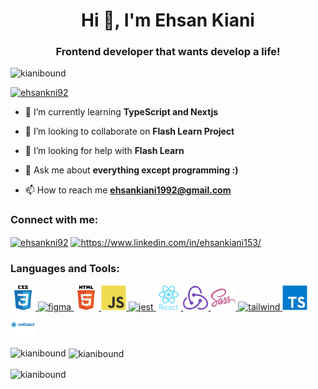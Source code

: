 <h1 align="center">Hi 👋, I'm Ehsan Kiani</h1>
<h3 align="center">Frontend developer that wants develop a life!</h3>

<p align="left"> <img src="https://komarev.com/ghpvc/?username=kianibound&label=Profile%20views&color=0e75b6&style=flat" alt="kianibound" /> </p>

<p align="left"> <a href="https://twitter.com/ehsankni92" target="blank"><img src="https://img.shields.io/twitter/follow/ehsankni92?logo=twitter&style=for-the-badge" alt="ehsankni92" /></a> </p>

- 🌱 I’m currently learning **TypeScript and Nextjs**

- 👯 I’m looking to collaborate on **Flash Learn Project**

- 🤝 I’m looking for help with **Flash Learn**

- 💬 Ask me about **everything except programming :)**

- 📫 How to reach me **ehsankiani1992@gmail.com**

<h3 align="left">Connect with me:</h3>
<p align="left">
<a href="https://twitter.com/ehsankni92" target="blank"><img align="center" src="https://raw.githubusercontent.com/rahuldkjain/github-profile-readme-generator/master/src/images/icons/Social/twitter.svg" alt="ehsankni92" height="30" width="40" /></a>
<a href="https://linkedin.com/in/https://www.linkedin.com/in/ehsankiani153/" target="blank"><img align="center" src="https://raw.githubusercontent.com/rahuldkjain/github-profile-readme-generator/master/src/images/icons/Social/linked-in-alt.svg" alt="https://www.linkedin.com/in/ehsankiani153/" height="30" width="40" /></a>
</p>

<h3 align="left">Languages and Tools:</h3>
<p align="left"> <a href="https://www.w3schools.com/css/" target="_blank" rel="noreferrer"> <img src="https://raw.githubusercontent.com/devicons/devicon/master/icons/css3/css3-original-wordmark.svg" alt="css3" width="40" height="40"/> </a> <a href="https://www.figma.com/" target="_blank" rel="noreferrer"> <img src="https://www.vectorlogo.zone/logos/figma/figma-icon.svg" alt="figma" width="40" height="40"/> </a> <a href="https://www.w3.org/html/" target="_blank" rel="noreferrer"> <img src="https://raw.githubusercontent.com/devicons/devicon/master/icons/html5/html5-original-wordmark.svg" alt="html5" width="40" height="40"/> </a> <a href="https://developer.mozilla.org/en-US/docs/Web/JavaScript" target="_blank" rel="noreferrer"> <img src="https://raw.githubusercontent.com/devicons/devicon/master/icons/javascript/javascript-original.svg" alt="javascript" width="40" height="40"/> </a> <a href="https://jestjs.io" target="_blank" rel="noreferrer"> <img src="https://www.vectorlogo.zone/logos/jestjsio/jestjsio-icon.svg" alt="jest" width="40" height="40"/> </a> <a href="https://reactjs.org/" target="_blank" rel="noreferrer"> <img src="https://raw.githubusercontent.com/devicons/devicon/master/icons/react/react-original-wordmark.svg" alt="react" width="40" height="40"/> </a> <a href="https://redux.js.org" target="_blank" rel="noreferrer"> <img src="https://raw.githubusercontent.com/devicons/devicon/master/icons/redux/redux-original.svg" alt="redux" width="40" height="40"/> </a> <a href="https://sass-lang.com" target="_blank" rel="noreferrer"> <img src="https://raw.githubusercontent.com/devicons/devicon/master/icons/sass/sass-original.svg" alt="sass" width="40" height="40"/> </a> <a href="https://tailwindcss.com/" target="_blank" rel="noreferrer"> <img src="https://www.vectorlogo.zone/logos/tailwindcss/tailwindcss-icon.svg" alt="tailwind" width="40" height="40"/> </a> <a href="https://www.typescriptlang.org/" target="_blank" rel="noreferrer"> <img src="https://raw.githubusercontent.com/devicons/devicon/master/icons/typescript/typescript-original.svg" alt="typescript" width="40" height="40"/> </a> <a href="https://webpack.js.org" target="_blank" rel="noreferrer"> <img src="https://raw.githubusercontent.com/devicons/devicon/d00d0969292a6569d45b06d3f350f463a0107b0d/icons/webpack/webpack-original-wordmark.svg" alt="webpack" width="40" height="40"/> </a> </p>

<p><img align="left" src="https://github-readme-stats.vercel.app/api/top-langs?username=kianibound&show_icons=true&locale=en&layout=compact" alt="kianibound" /></p>

<p>&nbsp;<img align="center" src="https://github-readme-stats.vercel.app/api?username=kianibound&show_icons=true&locale=en" alt="kianibound" /></p>

<p><img align="center" src="https://github-readme-streak-stats.herokuapp.com/?user=kianibound&" alt="kianibound" /></p>
